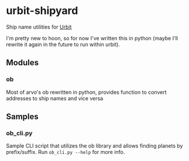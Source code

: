 # urbit-shipyard
Ship name utilities for [Urbit](https://urbit.org)

I'm pretty new to hoon, so for now I've written this in python (maybe I'll rewrite it again in the future to run within urbit).

## Modules
### ob
Most of arvo's ob rewritten in python, provides function to convert addresses to ship names and vice versa

## Samples
### ob_cli.py
Sample CLI script that utilizes the ob library and allows finding planets by prefix/suffix. Run `ob_cli.py --help` for more info.
